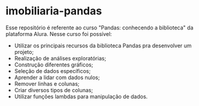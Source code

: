# imobiliaria-pandas

Esse repositório é referente ao curso "Pandas: conhecendo a biblioteca" da plataforma Alura. Nesse curso foi possível:

- Utilizar os principais recursos da biblioteca Pandas pra desenvolver um projeto;
- Realização de análises exploratórias;
- Construção diferentes gráficos;
- Seleção de dados específicos;
- Aprender a lidar com dados nulos;
- Remover linhas e colunas;
- Criar diversos tipos de colunas;
- Utilizar funções lambdas para manipulação de dados.
